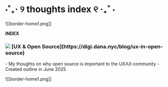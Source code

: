 # ⋅˚₊‧ ୨ thoughts index ୧ ‧₊˚ ⋅

![[border-home1.png]]

**INDEX**

<h3 class="!h-auto flex font-semibold items-center space-x-2">
	<img src="/_r/-/images/writing.png"/>
	 [UX & Open Source](https://digi.dana.nyc/blog/ux-in-open-source)
</h3>
- My thoughts on why open source is important to the UX/UI community
- Created outline in June 2025


![[border-home1.png]]